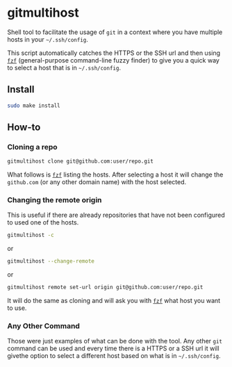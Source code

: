 # gitmultihost
Shell tool to facilitate the usage of `git` in a context where you have multiple hosts in your `~/.ssh/config`.

This script automatically catches the HTTPS or the SSH url and then using [`fzf`](https://github.com/junegunn/fzf) (general-purpose command-line fuzzy finder) to give you a quick way to select a host that is in `~/.ssh/config`.

## Install
```bash
sudo make install
```

## How-to
### Cloning a repo
```bash
gitmultihost clone git@github.com:user/repo.git
```
What follows is [`fzf`](https://github.com/junegunn/fzf) listing the hosts. After selecting a host it will change the `github.com` (or any other domain name) with the host selected.

### Changing the remote origin
This is useful if there are already repositories that have not been configured to used one of the hosts.
```bash
gitmultihost -c
```
or
```bash
gitmultihost --change-remote
```
or
```bash
gitmultihost remote set-url origin git@github.com:user/repo.git
```
It will do the same as cloning and will ask you with [`fzf`](https://github.com/junegunn/fzf) what host you want to use.

### Any Other Command
Those were just examples of what can be done with the tool. Any other `git` command can be used and every time there is a HTTPS or a SSH url it will givethe option to select a different host based on what is in `~/.ssh/config`.
